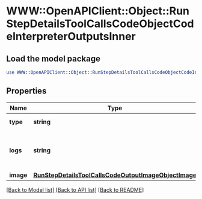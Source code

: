 # WWW::OpenAPIClient::Object::RunStepDetailsToolCallsCodeObjectCodeInterpreterOutputsInner

## Load the model package
```perl
use WWW::OpenAPIClient::Object::RunStepDetailsToolCallsCodeObjectCodeInterpreterOutputsInner;
```

## Properties
Name | Type | Description | Notes
------------ | ------------- | ------------- | -------------
**type** | **string** | Always &#x60;logs&#x60;. | 
**logs** | **string** | The text output from the Code Interpreter tool call. | 
**image** | [**RunStepDetailsToolCallsCodeOutputImageObjectImage**](RunStepDetailsToolCallsCodeOutputImageObjectImage.md) |  | 

[[Back to Model list]](../README.md#documentation-for-models) [[Back to API list]](../README.md#documentation-for-api-endpoints) [[Back to README]](../README.md)


